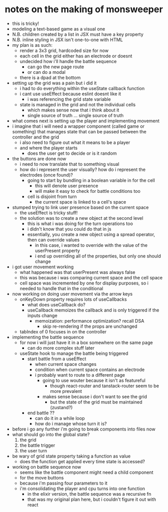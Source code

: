 # notes on the making of monsweeper

- this is tricky!
- modeling a text-based game as a visual one
- N.B. children created by a list in JSX must have a key property
- N.B. inline styling in JSX isn't one-to-one with HTML
- my plan is as such:
    - render a 3x3 grid, hardcoded size for now
    - each cell in the grid either has an electrode or doesnt
    - undecided how i'll handle the battle sequence
        - can go the new page route
        - or can do a modal
    - there is a dpad at the bottom
- setting up the grid was a pain but i did it
    - i had to do everything within the useState callback function
    - i cant use useEffect because eslint doesnt like it
        - i was referencing the grid state variable
    - state is managed in the grid and not the individual cells
        - which makes sense now that i think about it
        - single source of truth ... single source of truth
- what comes next is setting up the player and implementing movement
- i imagine that i will need a wrapper component (called game or something)
  that manages state that can be passed between the controller and the grid
    - i also need to figure out what it means to be a player
    - and where the player starts
        - does the user get to decide or is it random
- the buttons are done now
    - i need to now translate that to something visual
    - how do i represent the user visually? how do i represent the electrodes (once found)?
        - going to start by bundling in a boolean variable in for the cell
            - this will denote user presence
            - will make it easy to check for battle conditions too
        - cell is disjoint from turn
            - the current space is linked to a cell's space
- stumped trying to link user presence based on the current space
    - the useEffect is tricky stuff!
    - the solution was to create a new object at the second level
        - this is what i was doing for the turn operations too
        - i didn't know that you could do that in js
        - essentially, you create a new object using a spread operator, then can override values
            - in this case, i wanted to override with the value of the userPresent property
            - i end up overriding all of the properties, but only one should change
- i got user movement working
    - what happened was that userPresent was always false
    - this was because i was comparing current space and the cell space
    - cell space was incremented by one for display purposes, so i needed to handle that in the conditional
- now working on doing user movement via the arrow keys
    - onKeyDown property requires lots of useCallbacks
        - what does useCallback do?
        - useCallback memoizes the callback and is only triggered if the inputs change
            - memoization: performance optimization? recall DSA
                - skip re-rendering if the props are unchanged
    - tabIndex of 0 focuses in on the controller
- implementing the battle sequence
    - for now i will just have it in a box somewhere on the same page
        - can do more complex stuff later
    - useState hook to manage the battle being triggered
        - start battle from a useEffect
            - when current space changes
            - condition when current space contains an electrode
            - i probably want to route to a different page
                - going to use wouter because it isn't as featureful
                    - though react-router and tanstack-router seem to be more prevalent
                - makes sense because i don't want to see the grid
                    - but the state of the grid must be maintained (zustand?)
        - end battle ??
            - can do it in a while loop
            - how do i manage whose turn it is?
- before i go any further i'm going to break components into files now
- what should go into the global state?
    1. the grid
    1. the battle trigger
    1. the user turn
- be wary of grid state property taking a function as value
    - does the function get applied every time state is accessed?
- working on battle sequence now
    - seems like the battle component might need a child component
    - for the move buttons
    - because i'm passing four parameters to it
    - i'm consolidating the player and cpu turns into one function
        - in the elixir version, the battle sequence was a recursive fn
        - that was my original plan here, but i couldn't figure it out with react
